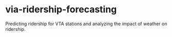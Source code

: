 # via-ridership-forecasting
Predicting ridership for VTA stations and analyzing the impact of weather on ridership.
